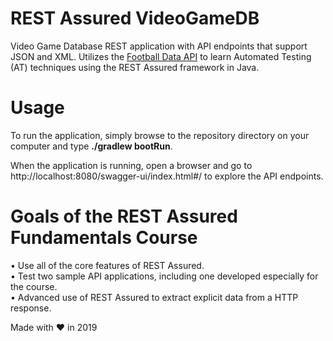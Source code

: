 # REST Assured VideoGameDB
Video Game Database REST application with API endpoints that support JSON and XML. Utilizes the [Football Data API](https://www.football-data.org/index) to learn Automated Testing (AT) techniques using the REST Assured framework in Java.

# Usage
To run the application, simply browse to the repository directory on your computer and type **./gradlew bootRun**.

When the application is running, open a browser and go to http://localhost:8080/swagger-ui/index.html#/ to explore the API endpoints.

# Goals of the REST Assured Fundamentals Course
• Use all of the core features of REST Assured.  
• Test two sample API applications, including one developed especially for the course.  
• Advanced use of REST Assured to extract explicit data from a HTTP response.  

Made with ❤ in 2019
